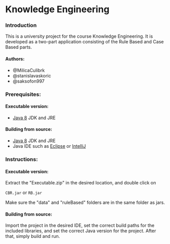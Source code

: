 # Knowledge Engineering

### Introduction
This is a university project for the course Knowledge Engineering.
It is developed as a two-part application consisting of the Rule Based and Case Based parts.

#### Authors:
- @MilicaCulibrk
- @stanislavaskoric
- @saksofon997

### Prerequisites:

#### Executable version:

- [Java 8][java8] JDK and JRE

#### Building from source:

- [Java 8][java8] JDK and JRE
- Java IDE such as [Eclipse][eclipse] or [IntelliJ][intellij]

### Instructions:

#### Executable version:

Extract the "Executable.zip" in the desired location, and double click on

```CBR.jar```  or
```RB.jar```

Make sure the "data" and "ruleBased" folders are in the same folder as jars.

#### Building from source:

Import the project in the desired IDE, set the correct build paths for the included libraries, and set the correct Java version for the project.
After that, simply build and run.


[java8]: https://www.oracle.com/java/technologies/javase-jre8-downloads.html
[eclipse]: https://www.eclipse.org/ide/
[intellij]: https://www.jetbrains.com/idea/
